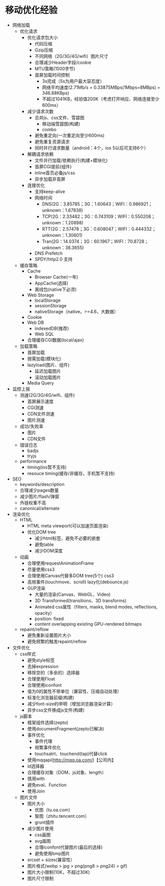 # 移动优化经验

+   网络加载
    +   优化请求
        +   优化请求包大小
            +   代码压缩
            +   Gzip压缩
            +   不同网络（2G/3G/4G/wifi）图片尺寸
            +   合理减少Header字段/cookie
            +   MTU策略(1500字节)
            +   首屏加载时间控制
                +   3s完成（5s为用户最大容忍度）
                +   网络平均速度(2.71Mb/s = 0.33875MBps(1Mbps=8MBps) = 346.88KBps)
                +   不超过1041KB，经验值200K（考虑打开响应、网络连接至少600ms）
        +   减少请求次数
            +   合并js、css文件、雪碧图
                +   移动端雪碧图(构建)
                +   combo
            +   避免重定向(一次重定向至少600ms)
            +   避免重复资源请求
            +   同时并行请求数量（android：4个，ios 5以后可支持6个）
        +   解耦请求依赖
            +   文件并行加载/依赖执行(构建+模块化)
            +   首屏CGI提前(组件)
            +   inline首页必备js/css
            +   异步加载非首屏
        +   连接优化
            +   支持keep-alive
            +   网络时间
                +   DNS(2G：3.85785；3G：1.60643；WIFI：0.986921；unknown：1.67838)
                +   TCP(2G：2.33482；3G：0.743109；WIFI：0.550208；unknown：1.20898)
                +   RTT(2G：2.57478；3G：0.608047；WIFI：0.444332；unknown：1.30601)
                +   Tran(2G：14.0374；3G：60.1967；WIFI：70.8728；unknown：36.3655)
            +   DNS Prefetch
            +   SPDY/http2.0 支持
    +   缓存策略
        +   Cache
            +   Browser Cache(一年)
            +   AppCache(选择)
            +   离线包(native下必须)
        +   Web Storage
            +   localStorage
            +   sessionStorage
            +   nativeStorage（native，>=4.6，大数据）
        +   Cookie
        +   Web DB
            +   indexedDB(推荐)
            +   Web SQL
        +   合理缓存CGI数据(local/ajax)
    +   加载策略
        +   首屏加载
        +   按需加载(模块化)
        +   lazyload(图片、组件)
            +   延迟加载图片
            +   滚动加载图片
        +   Media Query
+   监控上报
    +   测速(2G/3G/4G/wifi、组件)
        +   首屏展示速度
        +   CGI测速
        +   CDN文件测速
        +   图片测速
    +   成功/失败率
        +   图片
        +   CDN文件
    +   错误日志
        +   badjs
        +   tryjs
    +   performance
        +   timing(ios暂不支持)
        +   resouce timing(缓存/非缓存，手机暂不支持)
+   SEO
    +   keywords/description
    +   合理减少pages数量
    +   减少图片/flash/弹窗
    +   外链权重不高
    +   canonical/alternate
+   渲染优化
    +   HTML
        +   HTML meta viewport(可以加速页面渲染)
        +   优化DOM tree
            +   减少html标签，避免不必要的嵌套
            +   避免table
            +   减少DOM深度
    +   动画
        +   合理使用requestAnimationFrame
        +   尽量使用css3
        +   合理使用Canvas代替多DOM tree(5个) css3
        +   高频事件(touchmove、scroll) lazy化(debounce.js)
        +   GUP渲染
            +   大量的渲染(Canvas、WebGL、Video)
            +   3D Transformed(transitions、3D transforms)
            +   Animated css属性（filters, masks, blend modes, reflections, opacity）
            +   position: fixed
            +   content overlapping existing GPU-rendered bitmaps
    +   repaint/reflow
        +   避免重新设置图片大小
        +   避免频繁的触发repaint/reflow
+   文件优化
    +   css样式
        +   避免style标签
        +   去掉expression
        +   移除空的（多余的）选择器
        +   合理使用Float
        +   合理使用iconfont
        +   值为0的属性不带单位（兼容性、压缩自动处理）
        +   标准化浏览器前缀(构建)
        +   减少font-size的申明（增加浏览器渲染计算）
        +   异步css文件换成js文件(构建)
    +   js脚本
        +   框架组件选择(zepto)
        +   使用documentFragment(zepto已解决)
        +   事件优化
            +   事件代理
            +   频繁事件优化
            +   touchsatrt、touchend(tap)代替click
        +   使用mqqapi(http://mqq.oa.com/)【公司内】
        +   id选择器
        +   合理缓存对象（DOM、js对象、length）
        +   慎用with
        +   避免eval、Function
        +   使用Join
    +   图片文件
        +   图片大小
            +   优图（tu.oa.com）
            +   智图（zhitu.tencent.com）
            +   grunt插件
        +   减少图片使用
            +   css画图
            +   svg画图
            +   合理iconfont代替图片(最后的选择)
            +   避免使用bmp图片
        +   srcset + sizes(兼容性）
        +   图片格式(webp > jpg > png(png8 > png24) > gif)
        +   图片大小限制(10K，不超过30K)
        +   图片尺寸限制